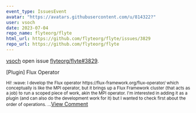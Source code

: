 ```yaml
---
event_type: IssuesEvent
avatar: "https://avatars.githubusercontent.com/u/814322?"
user: vsoch
date: 2023-07-04
repo_name: flyteorg/flyte
html_url: https://github.com/flyteorg/flyte/issues/3829
repo_url: https://github.com/flyteorg/flyte
---
```


<a href='https://github.com/vsoch' target='_blank'>vsoch</a> open issue <a href='https://github.com/flyteorg/flyte/issues/3829' target='_blank'>flyteorg/flyte#3829</a>.

<p>[Plugin] Flux Operator</p><small>Hi! :wave: I develop the Flux operator https://flux-framework.org/flux-operator/ which conceptually is like the MPI operator, but it brings up a Flux Framework cluster (that acts as a job) to run a scoped piece of work, akin the MPI operator. I'm interested in adding it as a plugin (and can also do the development work for it) but I wanted to check first about the order of operations....</small><a href='https://github.com/flyteorg/flyte/issues/3829' target='_blank'>View Comment</a>